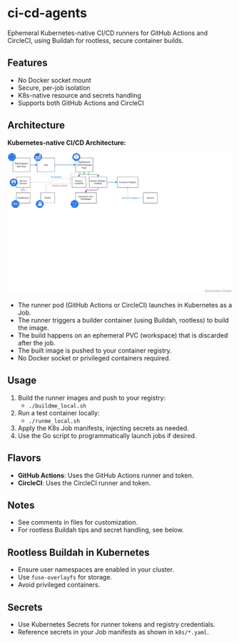 # ci-cd-agents

Ephemeral Kubernetes-native CI/CD runners for GitHub Actions and CircleCI, using Buildah for rootless, secure container builds.

## Features
- No Docker socket mount
- Secure, per-job isolation
- K8s-native resource and secrets handling
- Supports both GitHub Actions and CircleCI

## Architecture

**Kubernetes-native CI/CD Architecture:**

![CI/CD Architecture](docs/ci-cd-architecture.svg)

- The runner pod (GitHub Actions or CircleCI) launches in Kubernetes as a Job.
- The runner triggers a builder container (using Buildah, rootless) to build the image.
- The build happens on an ephemeral PVC (workspace) that is discarded after the job.
- The built image is pushed to your container registry.
- No Docker socket or privileged containers required.

## Usage
1. Build the runner images and push to your registry:
   - `./buildme_local.sh`
2. Run a test container locally:
   - `./runme_local.sh`
3. Apply the K8s Job manifests, injecting secrets as needed.
4. Use the Go script to programmatically launch jobs if desired.

## Flavors
- **GitHub Actions**: Uses the GitHub Actions runner and token.
- **CircleCI**: Uses the CircleCI runner and token.

## Notes
- See comments in files for customization.
- For rootless Buildah tips and secret handling, see below.

## Rootless Buildah in Kubernetes
- Ensure user namespaces are enabled in your cluster.
- Use `fuse-overlayfs` for storage.
- Avoid privileged containers.

## Secrets
- Use Kubernetes Secrets for runner tokens and registry credentials.
- Reference secrets in your Job manifests as shown in `k8s/*.yaml`. 
